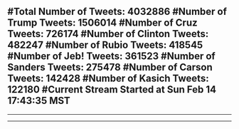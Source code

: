 #Total Number of Tweets: 4032886 
#Number of Trump Tweets: 1506014
#Number of Cruz Tweets: 726174
#Number of Clinton Tweets: 482247
#Number of Rubio Tweets: 418545
#Number of Jeb! Tweets: 361523
#Number of Sanders Tweets: 275478
#Number of Carson Tweets: 142428
#Number of Kasich Tweets: 122180
#Current Stream Started at Sun Feb 14 17:43:35 MST
---
---
---
